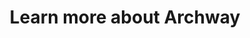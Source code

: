 ---
title: Learn more about Archway
description: Introduction to Archway
parentSection: ''
parentSectionPath: ''
---